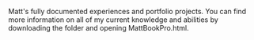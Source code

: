 Matt's fully documented experiences and portfolio projects. You can find more information on all of my current knowledge and abilities by downloading the folder and opening MattBookPro.html.